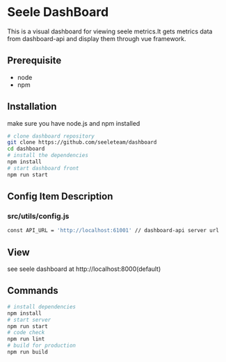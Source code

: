 # Seele DashBoard

This is a visual dashboard for viewing seele metrics.It gets metrics data from dashboard-api and display them through vue framework.

## Prerequisite
* node
* npm

## Installation
make sure you have node.js and npm installed
``` bash
# clone dashboard repository
git clone https://github.com/seeleteam/dashboard
cd dashboard
# install the dependencies
npm install
# start dashboard front
npm run start
```

## Config Item Description
### src/utils/config.js
``` bash
const API_URL = 'http://localhost:61001' // dashboard-api server url
```
## View
see seele dashboard at http://localhost:8000(default)

## Commands
``` bash
# install dependencies
npm install
# start server
npm run start  
# code check
npm run lint
# build for production
npm run build
```